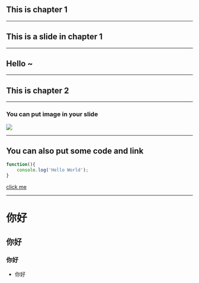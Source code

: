 ## This is chapter 1

----

## This is a slide in chapter 1

----

## Hello ~ 

---

## This is chapter 2

----

### You can put image in your slide
![](https://upload.wikimedia.org/wikipedia/commons/thumb/6/6a/JavaScript-logo.png/480px-JavaScript-logo.png)

----

## You can also put some code and link

```js
function(){
    console.log('Hello World');
}
```
[click me](https://github.com/Larry850806)

---

# 你好
## 你好
### 你好
- 你好

